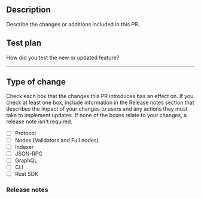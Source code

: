 ## Description 

Describe the changes or additions included in this PR.

## Test plan 

How did you test the new or updated feature?

---

## Type of change

Check each box that the changes this PR introduces has an effect on. If you check at least one box, include information in the Release notes section that describes the impact of your changes to users and any actions they must take to implement updates. If none of the boxes relate to your changes, a release note isn't required. 

- [ ] Protocol
- [ ] Nodes (Validators and Full nodes)
- [ ] Indexer
- [ ] JSON-RPC
- [ ] GraphQL
- [ ] CLI
- [ ] Rust SDK

### Release notes